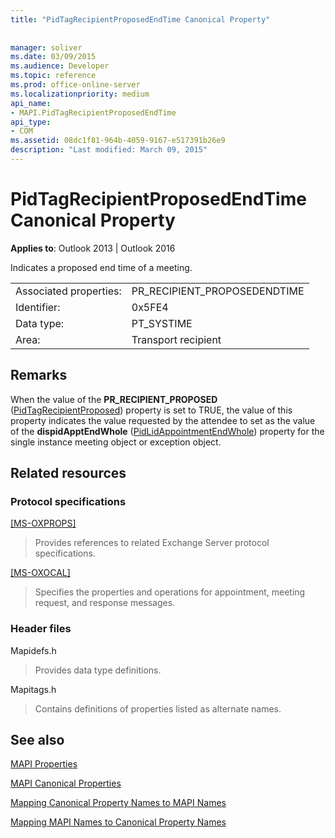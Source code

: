 ```yaml
---
title: "PidTagRecipientProposedEndTime Canonical Property"
 
 
manager: soliver
ms.date: 03/09/2015
ms.audience: Developer
ms.topic: reference
ms.prod: office-online-server
ms.localizationpriority: medium
api_name:
- MAPI.PidTagRecipientProposedEndTime
api_type:
- COM
ms.assetid: 08dc1f81-964b-4059-9167-e517391b26e9
description: "Last modified: March 09, 2015"
---
```


# PidTagRecipientProposedEndTime Canonical Property

  
  
**Applies to**: Outlook 2013 | Outlook 2016 
  
Indicates a proposed end time of a meeting.
  
|||
|:-----|:-----|
|Associated properties:  <br/> |PR_RECIPIENT_PROPOSEDENDTIME  <br/> |
|Identifier:  <br/> |0x5FE4  <br/> |
|Data type:  <br/> |PT_SYSTIME  <br/> |
|Area:  <br/> |Transport recipient  <br/> |
   
## Remarks

When the value of the **PR_RECIPIENT_PROPOSED** ([PidTagRecipientProposed](pidtagrecipientproposed-canonical-property.md)) property is set to TRUE, the value of this property indicates the value requested by the attendee to set as the value of the **dispidApptEndWhole** ([PidLidAppointmentEndWhole](pidlidappointmentendwhole-canonical-property.md)) property for the single instance meeting object or exception object.
  
## Related resources

### Protocol specifications

[[MS-OXPROPS]](https://msdn.microsoft.com/library/f6ab1613-aefe-447d-a49c-18217230b148%28Office.15%29.aspx)
  
> Provides references to related Exchange Server protocol specifications.
    
[[MS-OXOCAL]](https://msdn.microsoft.com/library/09861fde-c8e4-4028-9346-e7c214cfdba1%28Office.15%29.aspx)
  
> Specifies the properties and operations for appointment, meeting request, and response messages.
    
### Header files

Mapidefs.h
  
> Provides data type definitions.
    
Mapitags.h
  
> Contains definitions of properties listed as alternate names.
    
## See also



[MAPI Properties](mapi-properties.md)
  
[MAPI Canonical Properties](mapi-canonical-properties.md)
  
[Mapping Canonical Property Names to MAPI Names](mapping-canonical-property-names-to-mapi-names.md)
  
[Mapping MAPI Names to Canonical Property Names](mapping-mapi-names-to-canonical-property-names.md)

